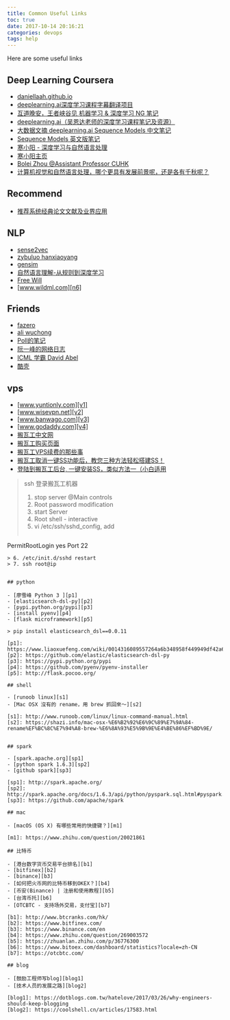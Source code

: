 ```yaml
---
title: Common Useful Links
toc: true
date: 2017-10-14 20:16:21
categories: devops
tags: help
---
```


Here are some useful links

<!-- more -->

## Deep Learning Coursera

- [daniellaah.github.io][r1]
- [deeplearning.ai深度学习课程字幕翻译项目][r2]
- [互道晚安，王者峡谷见 机器学习 & 深度学习 NG 笔记][r3]
- [deeplearning.ai（吴恩达老师的深度学习课程笔记及资源）][r4]
- [大数据文摘 deeplearning.ai Sequence Models 中文笔记][r6]
- [Sequence Models 英文版笔记][r7]
- [寒小阳 - 深度学习与自然语言处理][r8]
- [寒小阳主页][r9]
- [Bolei Zhou @Assistant Professor CUHK][r10]
- [计算机视觉和自然语言处理，哪个更具有发展前景呢，还是各有千秋呢？][r11]

[r1]: http://daniellaah.github.io/
[r2]: https://www.ctolib.com/Yukong-Deeplearning-ai-Solutions.html
[r3]: https://www.cnblogs.com/marsggbo/
[r4]: https://github.com/fengdu78/deeplearning_ai_books
[r6]: https://github.com/theBigDataDigest/Andrew-Ng-deeplearning-part-5-Course-notes-in-Chinese/blob/master/Andrew-Ng-deeplearning.ai-part-5-Course%20notes.pdf
[r7]: https://kulbear.github.io/pdf/sequence-models.pdf
[r8]: https://blog.csdn.net/column/details/dl-nlp.html
[r9]: https://blog.csdn.net/han_xiaoyang/article/category/5877239
[r10]: http://people.csail.mit.edu/bzhou/
[r11]: https://www.zhihu.com/question/49432647/answer/144958145

## Recommend

- [推荐系统经典论文文献及业界应用][recom1]

[recom1]: https://blog.csdn.net/bvl10101111/article/details/78822739

## NLP

- [sense2vec][n1]
- [zybuluo hanxiaoyang][n2]
- [gensim][n3]
- [自然语言理解-从规则到深度学习][n4]
- [Free Will][n5]
- [www.wildml.com][n6]

[n1]: https://github.com/explosion/sense2vec
[n2]: https://www.zybuluo.com/hanxiaoyang/note/472184
[n3]: https://radimrehurek.com/gensim/
[n4]: https://yq.aliyun.com/articles/158691
[n5]: https://plushunter.github.io/
[n6]: http://www.wildml.com/

## Friends

- [fazero][f1]
- [ali wuchong][f2]
- [Poll的笔记][f3]
- [阮一峰的网络日志][f4]
- [ICML 学霸 David Abel][f5]
- [酷壳][f6]

[f1]: https://blog.fazero.me/
[f2]: http://wuchong.me/
[f3]: http://www.cnblogs.com/maybe2030/
[f4]: http://www.ruanyifeng.com/blog/
[f5]: https://david-abel.github.io/
[f6]: https://coolshell.cn

## vps

- [www.yuntionly.com][v1]
- [www.wisevpn.net][v2]
- [www.banwago.com][v3]
- [www.godaddy.com][v4]
- [搬瓦工中文网][v5]
- [搬瓦工购买页面][v6]
- [搬瓦工VPS续费的那些事][v7]
- [搬瓦工取消一键SS功能后，教您三种方法轻松搭建SS！][v8]
- [登陆到搬瓦工后台, 一键安装SS，类似方法一（小白适用][v9]

[v1]: https://www.yuntionly.com/
[v2]: https://www.wisevpn.net/
[v3]: https://www.banwago.com/797.html
[v4]: https://www.godaddy.com/
[v5]: https://www.cnbanwagong.com/4.html
[v6]: https://bwh1.net/
[v7]: http://ulis.me/archives/5909
[v8]: https://www.weibo.com/ttarticle/p/show?id=2309404240665209879945&infeed=1
[v9]: https://kiwivm.64clouds.com/preloader.php?load=/main-exec.php?mode=extras_shadowsocks

> ssh 登录搬瓦工机器
> 
> 1. stop server @Main controls
> 2. Root password modification
> 3. start Server
> 4. Root shell - interactive
> 5. vi /etc/ssh/sshd_config, add 
> ```
  PermitRootLogin yes
  Port 22
  ```
> 6. /etc/init.d/sshd restart
> 7. ssh root@ip


## python

- [廖雪峰 Python 3 ][p1]
- [elasticsearch-dsl-py][p2]
- [pypi.python.org/pypi][p3]
- [install pyenv][p4]
- [flask microframework][p5]

> pip install elasticsearch_dsl==0.0.11

[p1]: https://www.liaoxuefeng.com/wiki/0014316089557264a6b348958f449949df42a6d3a2e542c000
[p2]: https://github.com/elastic/elasticsearch-dsl-py
[p3]: https://pypi.python.org/pypi
[p4]: https://github.com/pyenv/pyenv-installer
[p5]: http://flask.pocoo.org/

## shell

- [runoob linux][s1]
- [Mac OSX 沒有的 rename，用 brew 抓回來～][s2]

[s1]: http://www.runoob.com/linux/linux-command-manual.html
[s2]: https://shazi.info/mac-osx-%E6%B2%92%E6%9C%89%E7%9A%84-rename%EF%BC%8C%E7%94%A8-brew-%E6%8A%93%E5%9B%9E%E4%BE%86%EF%BD%9E/


## spark

- [spark.apache.org][sp1]
- [python spark 1.6.3][sp2]
- [github spark][sp3]

[sp1]: http://spark.apache.org/
[sp2]: http://spark.apache.org/docs/1.6.3/api/python/pyspark.sql.html#pyspark.sql.DataFrame
[sp3]: https://github.com/apache/spark

## mac

- [macOS (OS X) 有哪些常用的快捷键？][m1]

[m1]: https://www.zhihu.com/question/20021861

## 比特币

- [港台数字货币交易平台排名][b1]
- [bitfinex][b2]
- [binance][b3]
- [如何把火币网的比特币移到OKEX？][b4]
- [币安(Binance) | 注册和使用教程][b5]
- [台湾币托][b6]
- [OTCBTC - 支持场外交易，支付宝][b7]

[b1]: http://www.btcranks.com/hk/
[b2]: https://www.bitfinex.com/
[b3]: https://www.binance.com/en
[b4]: https://www.zhihu.com/question/269003572
[b5]: https://zhuanlan.zhihu.com/p/36776300
[b6]: https://www.bitoex.com/dashboard/statistics?locale=zh-CN
[b7]: https://otcbtc.com/

## blog

- [鼓励工程师写blog][blog1]
- [技术人员的发展之路][blog2]

[blog1]: https://dotblogs.com.tw/hatelove/2017/03/26/why-engineers-should-keep-blogging
[blog2]: https://coolshell.cn/articles/17583.html






